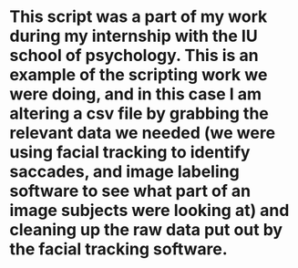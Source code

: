 # This script was a part of my work during my internship with the IU school of psychology. This is an example of the scripting work we were doing, and in this case I am altering a csv file by grabbing the relevant data we needed (we were using facial tracking to identify saccades, and image labeling software to see what part of an image subjects were looking at) and cleaning up the raw data put out by the facial tracking software. 
